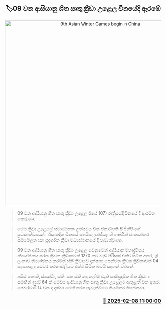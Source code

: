 <p align='center'><b><h2 align='center' title='9th Asian Winter Games begin in China'>🏷09 වන ආසියානු ශීත ඍතු ක්‍රීඩා උළෙල චීනයේදී ඇරඹේ</h2></b></p>
<p align='center'><img src='https://helakuru.sgp1.cdn.digitaloceanspaces.com/esana/images/lib/09th-asian-winter-games.jpg' width='600' alt='9th Asian Winter Games begin in China'></p>

> 09 වන ආසියානු ශීත ඍතු ක්‍රීඩා උළෙල ඊයේ (07) රාත්‍රියේදී චීනයේ දී ආරම්භ කෙරුණා‍.

> මෙම ක්‍රීඩා උළෙලේ සමාරම්භක උත්සවය චීන ජනාධිපති ෂී ජින්පිංගේ ප්‍රධානත්වයෙන්,  ඊසානදිග චීනයේ හෙයිලොන්ජියැං හි හාර්බින් ජාත්‍යන්තර සම්මේලන සහ ප්‍රදර්ශන ක්‍රීඩා මධ්‍යස්ථානයේ දී පැවැත්වුණා.

> 09 වන ආසියානු ශීත ඍතු ක්‍රීඩා උළෙල වෙනුවෙන් ආසියානු මහාද්වීපය නියෝජනය කරන ක්‍රීඩක ක්‍රීඩිකාවන් 1270 කට වැඩි පිරිසක් එක්ව සිටින අතර, ශ්‍රී ලංකාව නියෝජනය කරමින් ස්කී ක්‍රීඩාවේ දක්ෂතා පෙන්වන ක්‍රීඩක ක්‍රීඩිකාවන් 04 දෙනෙකු ද මෙවර තරඟාවලියට එක්ව සිටින බවයි සඳහන් වන්නේ.

> අයිස් හොකී, ස්කේටිං, ස්කීං සහ ස්කී කඳු නැගීම වැනි සාම්ප්‍රදායික ශීත ක්‍රීඩා ද සමඟින් ඉසව් 64 ක් මෙවර ආසියානු ශීත සෘතු ක්‍රීඩා උළෙලට ඇතුළත් වන අතර, පෙබරවාරි 14 වන දා දක්වා මෙහි තරග පැවැත්වීමට නියමිතව තිබෙනවා.



<h3 align='right'><a href='https://www.helakuru.lk/esana/p/107291/'>📅 2025-02-08 11:00:00</a></h3>

